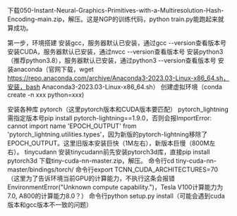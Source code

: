 下载050-Instant-Neural-Graphics-Primitives-with-a-Multiresolution-Hash-Encoding-main.zip，解压。这是NGP的训练代码，python train.py能跑起来就算成功。

第一步，环境搭建
  安装gcc，服务器默认已安装，通过gcc --version查看版本号
  安装CUDA，服务器默认已安装，通过nvcc --version查看版本号
  安装python3（推荐python3.8），服务器默认已安装，通过python3 --version查看版本号
  安装anaconda（官网下载，wget https://repo.anaconda.com/archive/Anaconda3-2023.03-Linux-x86_64.sh，安装，bash Anaconda3-2023.03-Linux-x86_64.sh）
  创建虚拟环境（conda create -n xxx python=xxx)

  安装各种库
  pytorch（这里pytorch版本和CUDA版本要匹配）
  pytorch_lightning
    需指定版本号pip install pytorch-lightning==1.9.0，否则会报ImportError: cannot import name 'EPOCH_OUTPUT' from 'pytorch_lightning.utilities.types'，因为新版的pytorch-lightning移除了EPOCH_OUTPUT。这里旧版本安装巨快（1M左右），新版本巨慢（800M左右）。
  tinycudann
    安装tinycudann前先安装pytorch3d库，直接pip install pytorch3d
    下载tiny-cuda-nn-master.zip，解压。
    命令行cd tiny-cuda-nn-master/bindings/torch/
    命令行export TCNN_CUDA_ARCHITECTURES=70（这里为了告诉环境当前GPU的计算能力，不执行这条会报错EnvironmentError("Unknown compute capability.")，Tesla V100计算能力为7.0, A800的计算能力8.0？）
    命令行python setup.py install（可能会遇到cuda版本和gcc版本不一致的问题）
      
